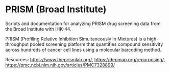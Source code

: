 # PRISM (Broad Institute)

Scripts and documentation for analyzing PRISM drug screening data from the Broad Institute with IHK-44. 

PRISM (Profiling Relative Inhibition Simultaneously in Mixtures) is a high-throughput pooled screening platform that quantifies compound sensitivity across hundreds of cancer cell lines using a molecular barcoding method. 

Resources: https://www.theprismlab.org/, https://depmap.org/repurposing/, https://pmc.ncbi.nlm.nih.gov/articles/PMC7328899/
